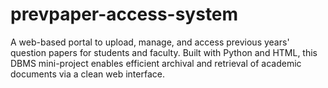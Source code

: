 # prevpaper-access-system
A web-based portal to upload, manage, and access previous years' question papers for students and faculty.   Built with Python and HTML, this DBMS mini-project enables efficient archival and retrieval of academic documents via a clean web interface.
